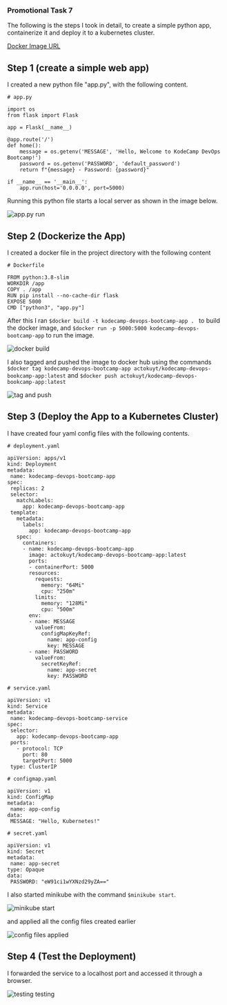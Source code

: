 ### Promotional Task 7

The following is the steps I took in detail, to create a simple python app, containerize it and deploy it to a kubernetes cluster.

[Docker Image URL](https://hub.docker.com/repository/docker/actokuyt/kodecamp-devops-bootcamp-app/general)

## Step 1 (create a simple web app)
I created a new python file "app.py", with the following content.

```
# app.py

import os
from flask import Flask

app = Flask(__name__)

@app.route('/')
def home():
    message = os.getenv('MESSAGE', 'Hello, Welcome to KodeCamp DevOps Bootcamp!')
    password = os.getenv('PASSWORD', 'default_password')
    return f"{message} - Password: {password}"

if __name__ == '__main__':
    app.run(host='0.0.0.0', port=5000)

```

Running this python file starts a local server as shown in the image below.

![app.py run](./images/Screenshot%202024-08-05%20at%2010.08.21%20PM.png)

## Step 2 (Dockerize the App)
I created a docker file in the project directory with the following content

```
# Dockerfile

FROM python:3.8-slim
WORKDIR /app
COPY . /app
RUN pip install --no-cache-dir flask
EXPOSE 5000
CMD ["python3", "app.py"]

```

After this I ran `$docker build -t kodecamp-devops-bootcamp-app .
` to build the docker image, and `$docker run -p 5000:5000 kodecamp-devops-bootcamp-app` to run the image.

![docker build](./images/Screenshot%202024-08-05%20at%2010.39.15%20PM.png)

I also tagged and pushed the image to docker hub using the commands `$docker tag kodecamp-devops-bootcamp-app actokuyt/kodecamp-devops-bookcamp-app:latest` and `$docker push actokuyt/kodecamp-devops-bookcamp-app:latest`

![tag and push](./images/Screenshot%202024-08-06%20at%205.40.09%20AM.png)

## Step 3 (Deploy the App to a Kubernetes Cluster)
 I have created four yaml config files with the following contents.

 ```
# deployment.yaml

apiVersion: apps/v1
kind: Deployment
metadata:
  name: kodecamp-devops-bootcamp-app
spec:
  replicas: 2
  selector:
    matchLabels:
      app: kodecamp-devops-bootcamp-app
  template:
    metadata:
      labels:
        app: kodecamp-devops-bootcamp-app
    spec:
      containers:
      - name: kodecamp-devops-bootcamp-app
        image: actokuyt/kodecamp-devops-bootcamp-app:latest
        ports:
        - containerPort: 5000
        resources:
          requests:
            memory: "64Mi"
            cpu: "250m"
          limits:
            memory: "128Mi"
            cpu: "500m"
        env:
        - name: MESSAGE
          valueFrom:
            configMapKeyRef:
              name: app-config
              key: MESSAGE
        - name: PASSWORD
          valueFrom:
            secretKeyRef:
              name: app-secret
              key: PASSWORD
 ```

 ```
# service.yaml

apiVersion: v1
kind: Service
metadata:
  name: kodecamp-devops-bootcamp-service
spec:
  selector:
    app: kodecamp-devops-bootcamp-app
  ports:
    - protocol: TCP
      port: 80
      targetPort: 5000
  type: ClusterIP
 ```

 ```
# configmap.yaml

apiVersion: v1
kind: ConfigMap
metadata:
  name: app-config
data:
  MESSAGE: "Hello, Kubernetes!"
 ```

 ```
 # secret.yaml

apiVersion: v1
kind: Secret
metadata:
  name: app-secret
type: Opaque
data:
  PASSWORD: "eW91ci1wYXNzd29yZA=="
 ```

I also started minikube with the command `$minikube start`.

![minikube start](./images/Screenshot%202024-08-06%20at%206.23.18%20AM.png)

and applied all the config files created earlier

![config files applied](./images/Screenshot%202024-08-06%20at%206.34.54%20AM.png)

## Step 4 (Test the Deployment)

I forwarded the service to a localhost port and accessed it through a browser.

![testing testing](./images/Screenshot%202024-08-06%20at%206.55.10%20AM.png)